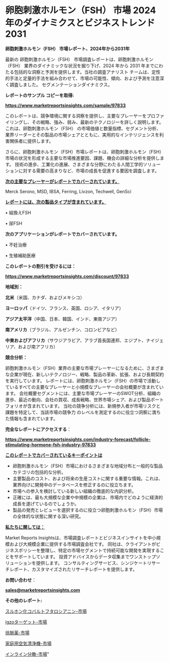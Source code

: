 # 卵胞刺激ホルモン（FSH） 市場 2024 年のダイナミクスとビジネストレンド 2031

<strong>卵胞刺激ホルモン（FSH） 市場レポート、2024年から2031年</strong>

最新の 卵胞刺激ホルモン（FSH） 市場調査レポートは、卵胞刺激ホルモン（FSH） 業界のダイナミックな状況を掘り下げ、2024 年から 2031 年までにわたる包括的な洞察と予測を提供します。当社の調査アナリスト チームは、定性的手法と定量的手法を組み合わせて、市場の可能性、傾向、および予測を注意深く調査しました。 セグメンテーションダイナミクス。



<strong>レポートのサンプル コピーを取得:</strong> <a href=https://www.marketreportsinsights.com/sample/97833>

<strong><u>https://www.marketreportsinsights.com/sample/97833</u></strong></a>

このレポートは、競争環境に関する洞察を提供し、主要なプレーヤーをプロファイリングし、その戦略、強み、弱み、最新のテクノロジーを詳しく説明します。 これは、卵胞刺激ホルモン（FSH） の市場価値と数量指標、セグメント分析、業界リーダーとその製品の市場シェアとともに、実用的なインテリジェンスを利害関係者に提供します。

さらに、卵胞刺激ホルモン（FSH）市場レポートは、卵胞刺激ホルモン（FSH）市場の状況を形成する主要な市場推進要因、課題、機会の詳細な分析を提供します。 技術の進歩、工業化の進展、さまざまな分野にわたる人間工学的ソリューションに対する需要の高まりなど、市場の成長を促進する要因を調査します。



<strong><u>次の主要なプレーヤーがレポートでカバーされています。</u></strong>

Merck Serono, MSD, IBSA, Ferring, Livzon, Techwell, GenSci



<strong><u><b>レポートには、次の製品タイプが含まれています。</b></u></strong>

• 組換えFSH

• 尿FSH



<strong><b>次のアプリケーションがレポートでカバーされています。</b></strong>

• 不妊治療

• 生殖補助医療



<strong><b>このレポートの割引を受けるには：</b></strong><a href=https://www.marketreportsinsights.com/discount/97833>

<strong><u>https://www.marketreportsinsights.com/discount/97833</u></strong></a>



<strong>地域別：</strong>



<strong>北米</strong>（米国、カナダ、およびメキシコ）



<strong>ヨーロッパ</strong>（ドイツ、フランス、英国、ロシア、イタリア）



<strong>アジア太平洋</strong>（中国、日本、韓国、インド、東南アジア）



<strong>南アメリカ</strong>（ブラジル、アルゼンチン、コロンビアなど）



<strong>中東およびアフリカ</strong>（サウジアラビア、アラブ首長国連邦、エジプト、ナイジェリア、および南アフリカ）



<strong>競合分析：</strong>

卵胞刺激ホルモン（FSH）業界の主要な市場プレーヤーになるために、さまざまな企業が現在、新しいテクノロジー、戦略、製品の革新、拡張、および長期契約を実行しています。 レポートには、卵胞刺激ホルモン（FSH）の市場で活動しているすべての主要なプレーヤーと小規模なプレーヤーの会社概要が含まれています。 会社概要セグメントには、主要な市場プレーヤーのSWOT分析、組織の進歩、最近の動向、会社の買収、成長戦略、世界市場シェア、および製品ポートフォリオが含まれています。 当社の競争分析には、新規参入者が市場リスクと課題を特定して、当該市場の競争力 のレベルを測定するのに役立つ洞察に満ちた情報も含まれています。



<strong>完全なレポートにアクセスする</strong>：

<a href=https://www.marketreportsinsights.com/industry-forecast/follicle-stimulating-hormone-fsh-industry-97833>

<strong><u>https://www.marketreportsinsights.com/industry-forecast/follicle-stimulating-hormone-fsh-industry-97833</u></strong></a>



<strong><u><b>このレポートでカバーされているキーポイントは</b></u></strong>
<ul>
  <li>卵胞刺激ホルモン（FSH）市場におけるさまざまな地域分布と一般的な製品カテゴリの包括的な分析。</li>
  <li>主要製品のコスト、および将来の生産コストに関する重要な情報。これは、業界向けに開発中のデータベースを修正するのに役立ちます。</li>
  <li>市場への参入を検討している新しい組織の徹底的な内訳分析。</li>
  <li>正確には、最も大規模な企業や中規模の企業は、市場内でどのように経済的成長を遂げているのでしょうか。</li>
  <li>製品の発売とレビューを選択するのに役立つ卵胞刺激ホルモン（FSH）市場の全体的な状態に関する深い研究。</li>
</ul>


<strong><u><b>私たちに関しては：</b></u></strong>

Market Reports Insightsは、市場調査レポートとビジネスインサイトを中小規模および大規模企業に提供する市場調査会社です。 同社は、クライアントがビジネスポリシーを整理し、特定の市場セグメントで持続可能な開発を実現することをサポートしています。 投資アドバイスからデータ収集までワンストップソリューションを提供します。 コンサルティングサービス、シンジケートリサーチレポート、カスタマイズされたリサーチレポートを提供します。



<strong><b>お問い合わせ</b></strong>：

<a href=mailto:sales@marketreportsinsights.com>

<strong><u>sales@marketreportsinsights.com</u></strong></a>



<strong>その他のレポート:</strong>

<a href=https://www.linkedin.com/pulse/スルホン化コバルトフタロシアニン-市場-2030-年までの需要に焦点を当てた-2023-年調査レポート-pr-news-hub-cpagf/>スルホン化コバルトフタロシアニン-市場</a>

<a href=https://www.linkedin.com/pulse/igzoターゲット-市場-2023-swot-分析と成長率-2030-pr-news-hub-x0x3f/>igzoターゲット-市場</a>

<a href=https://www.linkedin.com/pulse/徐脈薬-市場-2023-競争分析と事業成長-2030-trend-tracking-toolbox-24-analysis-ndyof/>徐脈薬-市場</a>

<a href=https://www.linkedin.com/pulse/家庭用空気清浄機-市場-2023-swot-分析と最新イノベーション-2030-agqcc/>家庭用空気清浄機-市場</a>

<a href=https://www.linkedin.com/pulse/インライン分散-市場-2023-推進要因と成長機会-2030-trend-titans-360-analysis-qieff/>インライン分散-市場</a>"
